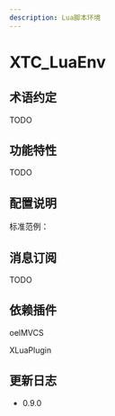 ```yaml
---
description: Lua脚本环境
---
```


# XTC\_LuaEnv

## 术语约定

TODO

## 功能特性

TODO

## 配置说明

标准范例：



## 消息订阅

TODO

## 依赖插件&#x20;

oelMVCS

XLuaPlugin



## 更新日志

* 0.9.0

